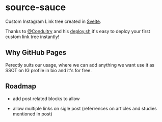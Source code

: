 # source-sauce

Custom Instagram Link tree created in [Svelte](https://svelte.dev).

Thanks to [@Conduitry](https://github.com/Conduitry) and his [deploy.sh](https://github.com/Conduitry/sapper-gh-pages) it's easy to deploy your first custom link tree instantly!

## Why GitHub Pages

Perectly suits our usage, where we can add anything we want use it as SSOT on IG profile in bio and it's for free.

## Roadmap

- add post related blocks to allow 

- allow multiple links on sigle post (referrences on articles and studies mentioned in post)
